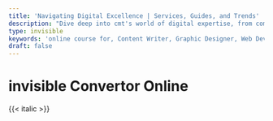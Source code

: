 ```yaml
---
title: 'Navigating Digital Excellence | Services, Guides, and Trends'
description: "Dive deep into cmt's world of digital expertise, from comprehensive career guides and innovative services to the latest trends. Unlock success in the digital landscape with us"
type: invisible
keywords: 'online course for, Content Writer, Graphic Designer, Web Developer, Software Engineer, Frontend Developer graphic designer, UI designer, digital marketing'
draft: false
---
```


# invisible Convertor Online

{{< italic >}}
